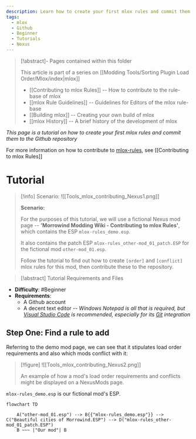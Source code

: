 ```yaml
---
description: Learn how to create your first mlox rules and commit them to the Github repository
tags:
  - mlox
  - Github
  - Beginner
  - Tutorials
  - Nexus
---
```


>[!abstract]- Pages contained within this folder 
>
>This article is part of a series on [[Modding Tools/Sorting Plugin Load Order/Mlox/index|mlox]]
> 
>* [[Contributing to mlox Rules]] -- How to contribute to the rule-base of mlox 
>* [[mlox Rule Guidelines]] -- Guidelines for Editors of the mlox rule-base
>* [[Building mlox]] -- Creating your own build of mlox
>* [[mlox History]] -- A brief history of the development of mlox 

*This page is a tutorial on how to create your first mlox rules and commit them to the Github repository*

For more information on how to contribute to [mlox-rules](https://github.com/DanaePlays/mlox-rules), see [[Contributing to mlox Rules]]

# Tutorial

>[!info] Scenario:
> ![[Tools_mlox_contributing_Nexus1.png]] 
> 
> **Scenario:**
> 
> For the purposes of this tutorial, we will use a fictional Nexus mod page -- **'Morrowind Modding Wiki - Contributing to mlox Rules'**, which contains the ESP `mlox-rules_demo.esp`.
> 
> It also contains the patch ESP `mlox-rules_other-mod_01_patch.ESP` for the fictional mod  `other-mod_01.esp`.
> 
> Follow the tutorial to find out how to create `[order]` and `[conflict]` mlox rules for this mod, then contribute these to the repository.

>[!abstract] Tutorial Requirements and Files

* **Difficulty**: #Beginner 
* **Requirements**: 
 	* A Github account
 	* A decent text editor -- *Windows Notepad is all that is required, but [Visual Studio Code](https://code.visualstudio.com/) is recommended, especially for its [Git](https://git-scm.com/) integration*

## Step One: Find a rule to add
Referring to the demo mod page, we can see that it stipulates load order requirements and also which mods conflict with it:

>[!figure] ![[Tools_mlox_contributing_Nexus2.png]]
> 
> An example of how a mod's load order requirements and conflicts might be displayed on a NexusMods page.

`mlox-rules_demo.esp` is our fictional mod's ESP. 

```mermaid
flowchart TD

	A("other-mod_01.esp") --> B{{"mlox-rules_demo.esp"}} --> C("Beautiful cities of Morrowind.ESP") --> D("mlox-rules_other-mod_01_patch.ESP")
	B ~~~ |"Our mod"| B

```